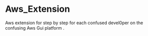 # Aws_Extension
Aws extension for step by step for each confused devel0per on the confusing Aws Gui platform .

